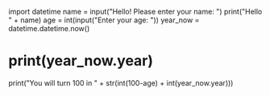 import datetime
name = input("Hello! Please enter your name: ")
print("Hello " + name)
age = int(input("Enter your age: "))
year_now = datetime.datetime.now()
# print(year_now.year)
print("You will turn 100 in " + str(int(100-age) + int(year_now.year)))


